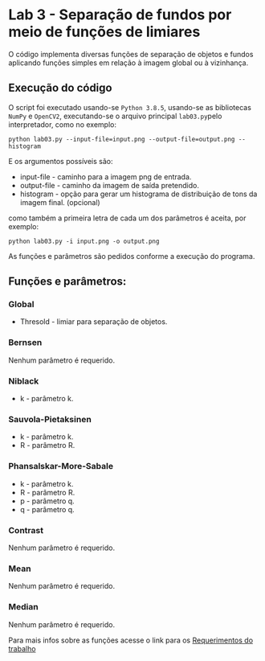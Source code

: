 # Lab 3 - Separação de fundos por meio de funções de limiares
O código implementa diversas funções de separação de objetos e fundos aplicando funções simples em relação à imagem global ou à vizinhança.

## Execução do código
O script foi executado usando-se `Python 3.8.5`, usando-se as bibliotecas `NumPy` e `OpenCV2`, executando-se o arquivo principal `lab03.py`pelo interpretador, como no exemplo:

`python lab03.py --input-file=input.png --output-file=output.png --histogram`

E os argumentos possíveis são:

- input-file - caminho para a imagem png de entrada.
- output-file - caminho da imagem de saída pretendido.
- histogram - opção para gerar um histograma de distribuição de tons da imagem final. (opcional)

como também a primeira letra de cada um dos parâmetros é aceita, por exemplo:

`python lab03.py -i input.png -o output.png`

As funções e parâmetros são pedidos conforme a execução do programa.

## Funções e parâmetros:
### Global
- Thresold - limiar para separação de objetos.

### Bernsen
Nenhum parâmetro é requerido.

### Niblack
- k - parâmetro k.

### Sauvola-Pietaksinen
- k - parâmetro k.
- R - parâmetro R.

### Phansalskar-More-Sabale
- k - parâmetro k.
- R - parâmetro R.
- p - parâmetro q.
- q - parâmetro q.

### Contrast
Nenhum parâmetro é requerido.

### Mean
Nenhum parâmetro é requerido.

### Median
Nenhum parâmetro é requerido.

Para mais infos sobre as funções acesse o link para os [Requerimentos do trabalho](https://www.ic.unicamp.br/~helio/disciplinas/MC920/trabalho3.pdf)